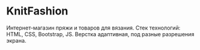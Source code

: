 # KnitFashion

Интернет-магазин пряжи и товаров для вязания. Стек технологий: HTML, CSS, Bootstrap, JS. Верстка адаптивная, под разные разрешения экрана.

